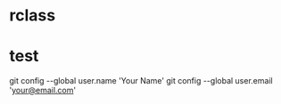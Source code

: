 # rclass

# test


git config --global user.name 'Your Name'
git config --global user.email 'your@email.com'


